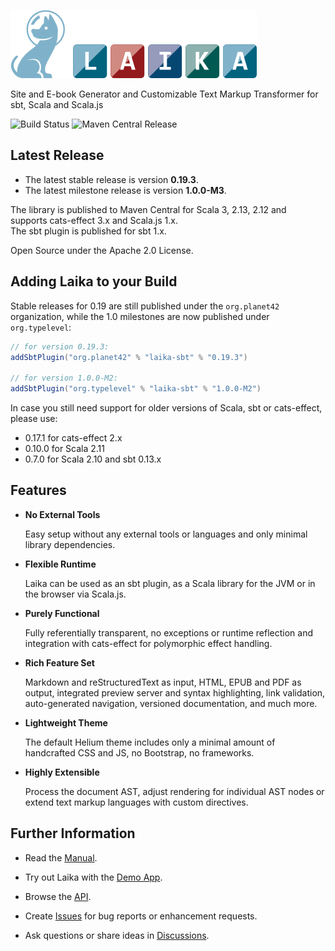 
![Laika](docs/src/img/site/laika-dog@1.5x.png)

Site and E-book Generator and Customizable Text Markup Transformer for sbt, Scala and Scala.js

![Build Status](https://github.com/planet42/Laika/workflows/CI/badge.svg)
![Maven Central Release](https://img.shields.io/maven-central/v/org.planet42/laika-core_2.12.svg)


Latest Release
--------------

* The latest stable release is version **0.19.3**.
* The latest milestone release is version **1.0.0-M3**.

The library is published to Maven Central for Scala 3, 2.13, 2.12 and supports cats-effect 3.x and Scala.js 1.x.  
The sbt plugin is published for sbt 1.x.

Open Source under the Apache 2.0 License.


Adding Laika to your Build
--------------------------

Stable releases for 0.19 are still published under the `org.planet42` organization, 
while the 1.0 milestones are now published under `org.typelevel`:

```scala
// for version 0.19.3:
addSbtPlugin("org.planet42" % "laika-sbt" % "0.19.3")

// for version 1.0.0-M2:
addSbtPlugin("org.typelevel" % "laika-sbt" % "1.0.0-M2")
```

In case you still need support for older versions of Scala, sbt or cats-effect, please use:
* 0.17.1 for cats-effect 2.x
* 0.10.0 for Scala 2.11
* 0.7.0 for Scala 2.10 and sbt 0.13.x



Features
--------

* **No External Tools**

  Easy setup without any external tools or languages and only minimal library dependencies.
  
* **Flexible Runtime**

  Laika can be used as an sbt plugin, as a Scala library for the JVM or in the browser via Scala.js.
  
* **Purely Functional**

  Fully referentially transparent, no exceptions or runtime reflection and integration 
  with cats-effect for polymorphic effect handling.
  
* **Rich Feature Set**

  Markdown and reStructuredText as input, HTML, EPUB and PDF as output, integrated preview server and syntax highlighting, 
  link validation, auto-generated navigation, versioned documentation, and much more.
  
* **Lightweight Theme**

  The default Helium theme includes only a minimal amount of handcrafted CSS and JS, no Bootstrap, no frameworks.

* **Highly Extensible**

  Process the document AST, adjust rendering for individual AST nodes 
  or extend text markup languages with custom directives.
  

Further Information
-------------------

* Read the [Manual].

* Try out Laika with the [Demo App].

* Browse the [API].

* Create [Issues] for bug reports or enhancement requests.

* Ask questions or share ideas in [Discussions].
 

[Manual]: https://typelevel.org/Laika/
[Demo App]: http://planet42.org/
[API]: https://typelevel.org/Laika/latest/api/laika/api/
[Issues]: https://github.com/typelevel/Laika/issues
[Discussions]: https://github.com/typelevel/Laika/discussions
